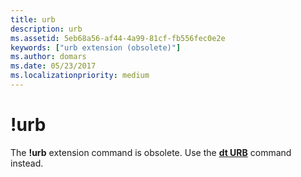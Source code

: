 ```yaml
---
title: urb
description: urb
ms.assetid: 5eb68a56-af44-4a99-81cf-fb556fec0e2e
keywords: ["urb extension (obsolete)"]
ms.author: domars
ms.date: 05/23/2017
ms.localizationpriority: medium
---
```


# !urb


The **!urb** extension command is obsolete. Use the [**dt URB**](dt--display-type-.md) command instead.

 

 





